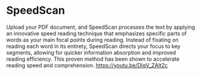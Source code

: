 # SpeedScan
Upload your PDF document, and SpeedScan processes the text
by applying an innovative speed reading technique that emphasizes specific parts
of words as your main focal points during reading. Instead of fixating on reading
each word in its entirety, SpeedScan directs your focus to key segments, allowing
for quicker information absorption and improved reading efficiency. This proven
method has been shown to accelerate reading speed and comprehension.
https://youtu.be/DIqV_ZAlt2c
